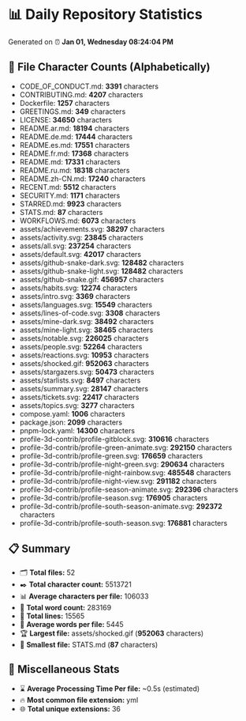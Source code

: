 # 📊 Daily Repository Statistics
Generated on ⏰ **Jan 01, Wednesday 08:24:04 PM**

## 📂 File Character Counts (Alphabetically)
- CODE_OF_CONDUCT.md: **3391** characters
- CONTRIBUTING.md: **4207** characters
- Dockerfile: **1257** characters
- GREETINGS.md: **349** characters
- LICENSE: **34650** characters
- README.ar.md: **18194** characters
- README.de.md: **17444** characters
- README.es.md: **17551** characters
- README.fr.md: **17368** characters
- README.md: **17331** characters
- README.ru.md: **18318** characters
- README.zh-CN.md: **17240** characters
- RECENT.md: **5512** characters
- SECURITY.md: **1171** characters
- STARRED.md: **9923** characters
- STATS.md: **87** characters
- WORKFLOWS.md: **6073** characters
- assets/achievements.svg: **38297** characters
- assets/activity.svg: **23845** characters
- assets/all.svg: **237254** characters
- assets/default.svg: **42017** characters
- assets/github-snake-dark.svg: **128482** characters
- assets/github-snake-light.svg: **128482** characters
- assets/github-snake.gif: **456957** characters
- assets/habits.svg: **12274** characters
- assets/intro.svg: **3369** characters
- assets/languages.svg: **15549** characters
- assets/lines-of-code.svg: **3308** characters
- assets/mine-dark.svg: **38492** characters
- assets/mine-light.svg: **38465** characters
- assets/notable.svg: **226025** characters
- assets/people.svg: **52264** characters
- assets/reactions.svg: **10953** characters
- assets/shocked.gif: **952063** characters
- assets/stargazers.svg: **50473** characters
- assets/starlists.svg: **8497** characters
- assets/summary.svg: **28147** characters
- assets/tickets.svg: **22417** characters
- assets/topics.svg: **3277** characters
- compose.yaml: **1006** characters
- package.json: **2099** characters
- pnpm-lock.yaml: **14300** characters
- profile-3d-contrib/profile-gitblock.svg: **310616** characters
- profile-3d-contrib/profile-green-animate.svg: **292150** characters
- profile-3d-contrib/profile-green.svg: **176659** characters
- profile-3d-contrib/profile-night-green.svg: **290634** characters
- profile-3d-contrib/profile-night-rainbow.svg: **485548** characters
- profile-3d-contrib/profile-night-view.svg: **291182** characters
- profile-3d-contrib/profile-season-animate.svg: **292396** characters
- profile-3d-contrib/profile-season.svg: **176905** characters
- profile-3d-contrib/profile-south-season-animate.svg: **292372** characters
- profile-3d-contrib/profile-south-season.svg: **176881** characters

## 📋 Summary
- 🗂️ **Total files:** 52
- ✒️ **Total character count:** 5513721
- 📊 **Average characters per file:** 106033
- 📝 **Total word count:** 283169
- 🧾 **Total lines:** 15565
- 📐 **Average words per file:** 5445
- 🏆 **Largest file:** assets/shocked.gif (**952063** characters)
- 🥉 **Smallest file:** STATS.md (**87** characters)

## 🌟 Miscellaneous Stats
- ⌛ **Average Processing Time Per file:** ~0.5s (estimated)
- 🔥 **Most common file extension:** yml
- 🌐 **Total unique extensions:** 36
